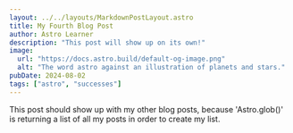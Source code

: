 ```yaml
---
layout: ../../layouts/MarkdownPostLayout.astro
title: My Fourth Blog Post
author: Astro Learner
description: "This post will show up on its own!"
image:
  url: "https://docs.astro.build/default-og-image.png"
  alt: "The word astro against an illustration of planets and stars."
pubDate: 2024-08-02
tags: ["astro", "successes"]
---
```


This post should show up with my other blog posts, because 'Astro.glob()' is returning a list of all my posts in order to create my list.
